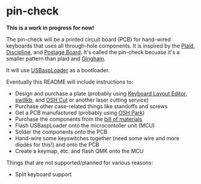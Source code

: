 # pin-check

**This is a work in progress for now!**

The pin-check will be a printed circuit board (PCB) for hand-wired keyboards that uses all through-hole components. It is inspired by the [Plaid](https://github.com/hsgw/plaid), [Discipline](https://github.com/coseyfannitutti/discipline), and [Postage Board](https://github.com/LifeIsOnTheWire/Postage-Board/blob/master/README.md). It's called the pin-check becuase it's a smaller pattern than plaid and [Gingham](https://yiancar-designs.com/product/gingham/).

It will use [USBaspLoader](https://github.com/baerwolf/USBaspLoader) as a bootloader.

Eventually this README will include instructions to:

* Design and purchase a plate (probably using [Keyboard Layout Editor](http://www.keyboard-layout-editor.com/), [swillkb](http://builder.swillkb.com/), and [OSH Cut](https://app.oshcut.com/) or another laser cutting service)
* Purchase other case-related things like standoffs and screws
* Get a PCB manufactured (probably using [OSH Park](https://oshpark.com/))
* Purchase the components from the [bill of materials](bom.md)
* Flash USBaspLoader onto the microcontoller unit (MCU)
* Solder the components onto the PCB
* Hand-wire some keyswitches together (need some wire and more diodes for this!) and onto the PCB
* Create a keymap, etc. and flash QMK onto the MCU

Things that are not supported/planned for various reasons:

* Split keyboard support
